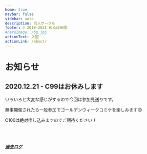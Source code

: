 ```yaml
---
home: true
navbar: false
sidebar: auto
description: 同人サークル
footer: © 2018–2021 ぬるぽ帝国
#heroImage: /bg.jpg
actionText: 入国
actionLink: /about/
---
```


# お知らせ

## 2020.12.21 - C99はお休みします

いろいろと大変な感じがするので今回は参加見送りです。

無事開催されたら一般参加でゴールデンウィークコミケを楽しみます😊

C100は絶対申し込みますのでご期待ください！

<br><br>
##### [過去ログ](/archives/)
